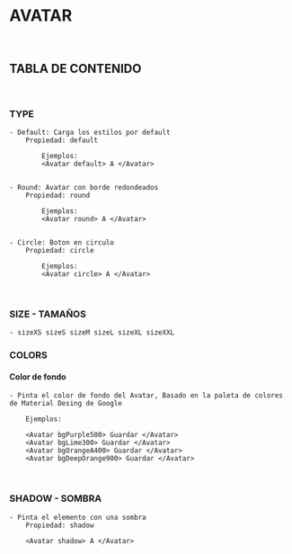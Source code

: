 
# AVATAR

<br>

## TABLA DE CONTENIDO


<br>

### TYPE

    - Default: Carga los estilos por default  
        Propiedad: default

            Ejemplos:
            <Avatar default> A </Avatar>


    - Round: Avatar con borde redondeados
        Propiedad: round

            Ejemplos:
            <Avatar round> A </Avatar>


    - Circle: Boton en circulo
        Propiedad: circle

            Ejemplos:
            <Avatar circle> A </Avatar>
            
<br>




### SIZE - TAMAÑOS

    - sizeXS sizeS sizeM sizeL sizeXL sizeXXL

### COLORS

#### Color de fondo

    - Pinta el color de fondo del Avatar, Basado en la paleta de colores de Material Desing de Google

        Ejemplos:

        <Avatar bgPurple500> Guardar </Avatar>
        <Avatar bgLime300> Guardar </Avatar>
        <Avatar bgOrangeA400> Guardar </Avatar>
        <Avatar bgDeepOrange900> Guardar </Avatar>

<br>


### SHADOW - SOMBRA

    - Pinta el elemento con una sombra
        Propiedad: shadow

        <Avatar shadow> A </Avatar>